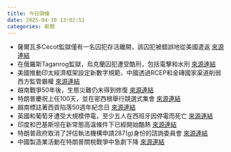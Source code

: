 ```yaml
---
title: 今日頭條
date: 2025-04-30 13:02:51
categories: 新聞            
---
```

- 薩爾瓦多Cecot監獄僅有一名囚犯存活離開，該囚犯被錯誤地從美國遣返 [來源連結](https://www.theguardian.com/world/2025/apr/30/el-salvador-cecot-mega-prison-trump)
- 在俄羅斯Taganrog監獄，烏克蘭囚犯遭受酷刑，包括電擊和水刑 [來源連結](https://www.theguardian.com/world/2025/apr/30/inside-taganrog-beatings-electrocution-and-starvation-at-prison-where-ukrainians-were-tortured)
- 美國推動印太經濟框架設定新數字規範，中國透過RCEP和金磚國家渠道削弱西方監管霸權 [來源連結](https://asiatimes.com/2025/04/new-world-order-art-of-the-deal-vs-art-of-war/)
- 越南戰爭50年後，生態災難仍未得到修復 [來源連結](https://asiatimes.com/2025/04/50-years-on-vietnam-wars-ecocide-still-not-healed/)
- 特朗普慶祝上任100天，並在密西根舉行競選式集會 [來源連結](https://www.theguardian.com/us-news/2025/apr/29/trump-100-days-rally-michigan)
- 越南標誌著西貢陷落50週年紀念日 [來源連結](https://www.japantimes.co.jp/news/2025/04/30/asia-pacific/vietnam-war-generation-z/)
- 英國和葡萄牙遭受大規模停電，至少五人在西班牙因停電而死亡 [來源連結](https://www.theguardian.com/world/2025/apr/30/spanish-pm-private-energy-firms-help-find-cause-power-cut)
- 印度和巴基斯坦在新常態高溫條件下已經開始酷熱 [來源連結](https://www.theguardian.com/environment/2025/apr/30/india-and-pakistan-already-sweltering-in-new-normal-heatwave-conditions)
- 特朗普政府取消了評估執法機構申請287(g)身份的諮詢委員會 [來源連結](https://www.theguardian.com/us-news/ng-interactive/2025/apr/30/trump-local-police-immigration)
- 中國製造業活動在特朗普關稅戰爭中急劇下降 [來源連結](https://www.theguardian.com/us-news/2025/apr/30/china-manufacturing-activity-plummets-amid-trump-tariff-war)



